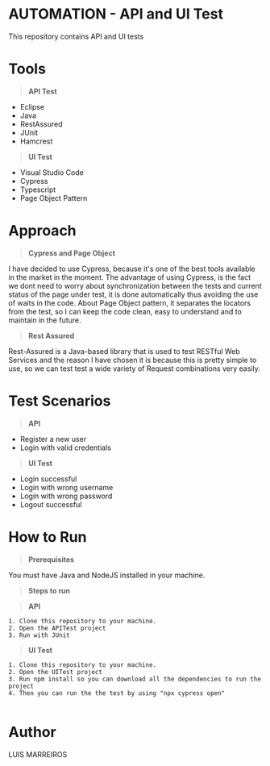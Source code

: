 
 
 # AUTOMATION - API and UI Test
 
 This repository contains API and UI tests
 

 # Tools
 
><b>API Test</b>
- Eclipse
-	Java
-	RestAssured
-	JUnit
- Hamcrest
 
><b>UI Test </b>

- Visual Studio Code
- Cypress
- Typescript
- Page Object Pattern


# Approach

 ><b>Cypress and Page Object</b>

I have decided to use Cypress, because it's one of the best tools available in the market in the moment. The advantage of using Cypress, is the fact we dont need to worry about synchronization between the tests and current status of the page under test, it is done automatically thus avoiding the use of waits in the code. About Page Object pattern, it separates the locators from the test, so I can keep the code clean, easy to understand and to maintain in the future.


 ><b>Rest Assured</b>
 
Rest-Assured is a Java-based library that is used to test RESTful Web Services and the reason I have chosen it is because this is pretty simple to use, so we can test test a wide variety of Request combinations very easily.

# Test Scenarios

 
  ><b>API</b>

-	Register a new user
-	Login with valid credentials

 ><b>UI Test</b>
- Login successful
- Login with wrong username
- Login with wrong password
- Logout successful

 
 
# How to Run
> <b>Prerequisites</b>

You must have Java and NodeJS installed in your machine. 
 <br>

> <b>Steps to run</b>

 ><b>API</b>
```
1. Clone this repository to your machine.
2. Open the APITest project
3. Run with JUnit
```
 ><b>UI Test</b>
```
1. Clone this repository to your machine.
2. Open the UITest project
3. Run npm install so you can download all the dependencies to run the project
4. Then you can run the the test by using "npx cypress open"
    
```
 # Author
 
 LUIS MARREIROS
